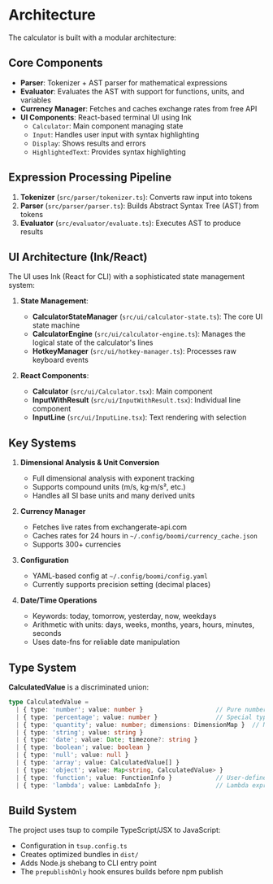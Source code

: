 # Architecture

The calculator is built with a modular architecture:

## Core Components

- **Parser**: Tokenizer + AST parser for mathematical expressions
- **Evaluator**: Evaluates the AST with support for functions, units, and variables
- **Currency Manager**: Fetches and caches exchange rates from free API
- **UI Components**: React-based terminal UI using Ink
  - `Calculator`: Main component managing state
  - `Input`: Handles user input with syntax highlighting
  - `Display`: Shows results and errors
  - `HighlightedText`: Provides syntax highlighting

## Expression Processing Pipeline

1. **Tokenizer** (`src/parser/tokenizer.ts`): Converts raw input into tokens
2. **Parser** (`src/parser/parser.ts`): Builds Abstract Syntax Tree (AST) from tokens
3. **Evaluator** (`src/evaluator/evaluate.ts`): Executes AST to produce results

## UI Architecture (Ink/React)

The UI uses Ink (React for CLI) with a sophisticated state management system:

1. **State Management**:
   - **CalculatorStateManager** (`src/ui/calculator-state.ts`): The core UI state machine
   - **CalculatorEngine** (`src/ui/calculator-engine.ts`): Manages the logical state of the calculator's lines
   - **HotkeyManager** (`src/ui/hotkey-manager.ts`): Processes raw keyboard events

2. **React Components**:
   - **Calculator** (`src/ui/Calculator.tsx`): Main component
   - **InputWithResult** (`src/ui/InputWithResult.tsx`): Individual line component
   - **InputLine** (`src/ui/InputLine.tsx`): Text rendering with selection

## Key Systems

1. **Dimensional Analysis & Unit Conversion**
   - Full dimensional analysis with exponent tracking
   - Supports compound units (m/s, kg⋅m/s², etc.)
   - Handles all SI base units and many derived units

2. **Currency Manager**
   - Fetches live rates from exchangerate-api.com
   - Caches rates for 24 hours in `~/.config/boomi/currency_cache.json`
   - Supports 300+ currencies

3. **Configuration**
   - YAML-based config at `~/.config/boomi/config.yaml`
   - Currently supports precision setting (decimal places)

4. **Date/Time Operations**
   - Keywords: today, tomorrow, yesterday, now, weekdays
   - Arithmetic with units: days, weeks, months, years, hours, minutes, seconds
   - Uses date-fns for reliable date manipulation

## Type System

**CalculatedValue** is a discriminated union:
```typescript
type CalculatedValue = 
  | { type: 'number'; value: number }                    // Pure numbers only, no units
  | { type: 'percentage'; value: number }                // Special type for percentages
  | { type: 'quantity'; value: number; dimensions: DimensionMap }  // Numbers with dimensional analysis
  | { type: 'string'; value: string }
  | { type: 'date'; value: Date; timezone?: string }
  | { type: 'boolean'; value: boolean }
  | { type: 'null'; value: null }
  | { type: 'array'; value: CalculatedValue[] }
  | { type: 'object'; value: Map<string, CalculatedValue> }
  | { type: 'function'; value: FunctionInfo }            // User-defined functions
  | { type: 'lambda'; value: LambdaInfo };               // Lambda expressions
```

## Build System

The project uses tsup to compile TypeScript/JSX to JavaScript:
- Configuration in `tsup.config.ts`
- Creates optimized bundles in `dist/`
- Adds Node.js shebang to CLI entry point
- The `prepublishOnly` hook ensures builds before npm publish